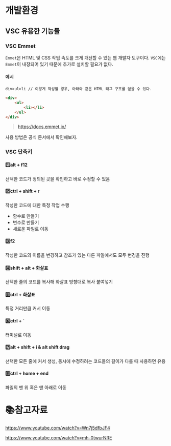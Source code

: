 # 개발환경

## VSC 유용한 기능들

### VSC Emmet

`Emmet`은 HTML 및 CSS 작업 속도를 크게 개선할 수 있는 웹 개발자 도구이다. `VSC`에는 `Emmet`이 내장되어 있기 때문에 추가로 설치할 필요가 없다.

#### 예시

```
div>ul>li // 이렇게 작성할 경우, 아래와 같은 HTML 태그 구조를 얻을 수 있다.
```

```html
<div>
    <ul>
        <li></li>
    </ul>
</div>
```

> https://docs.emmet.io/

사용 방법은 공식 문서에서 확인해보자.

### VSC 단축키

#### 1️⃣alt + f12

선택한 코드가 정의된 곳을 확인하고 바로 수정할 수 있음

#### 2️⃣ctrl + shift + r

작성한 코드에 대한 특정 작업 수행

- 함수로 만들기
- 변수로 만들기
- 새로운 파일로 이동

#### 3️⃣f2

작성한 코드의 이름을 변경하고 참조가 있는 다른 파일에서도 모두 변경을 진행

#### 4️⃣shift + alt + 화살표

선택한 줄의 코드를 복사해 화살표 방향대로 복사 붙여넣기

#### 5️⃣ctrl + 화살표

특정 거리만큼 커서 이동

#### 6️⃣ctrl + `

터미널로 이동

#### 7️⃣alt + shift + i & alt shift drag

선택한 모든 줄에 커서 생성, 동시에 수정하려는 코드들의 길이가 다를 때 사용하면 유용

#### 8️⃣ctrl + home + end

파일의 맨 위 혹은 맨 아래로 이동

# :books:참고자료

https://www.youtube.com/watch?v=Wn7j5dfbJF4

https://www.youtube.com/watch?v=mh-0twurNRE